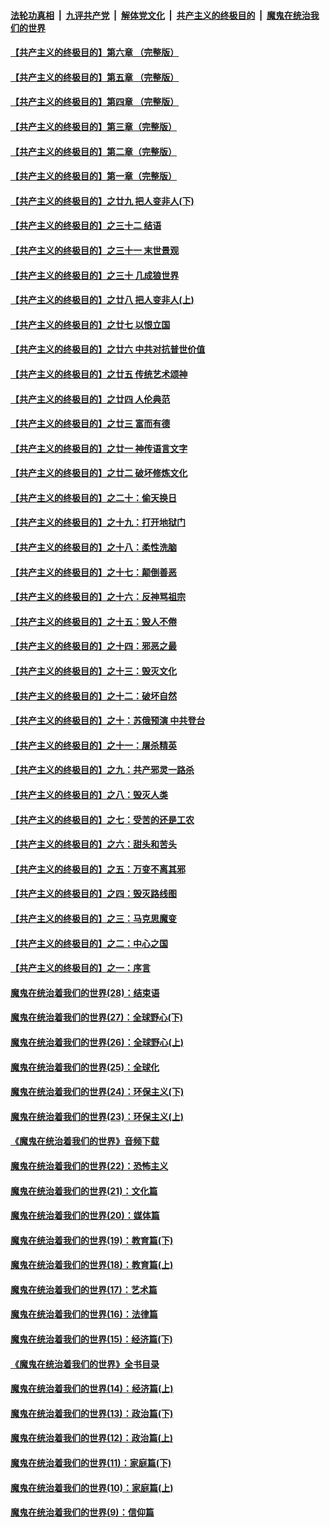 ####  [法轮功真相](../../../../basic/blob/master/README.md?t=10120413) &nbsp;|&nbsp; [九评共产党](../../../../9ping.md/blob/master/README.md?t=10120413) &nbsp;|&nbsp; [解体党文化](../../../../jtdwh.md/blob/master/README.md?t=10120413)  &nbsp;|&nbsp; [共产主义的终极目的](../../../../gczydzjmd.md/blob/master/README.md?t=10120413) &nbsp;|&nbsp; [魔鬼在统治我们的世界](../../../../mgztzwmdsj.md/blob/master/README.md?t=10120413) 

#### [【共产主义的终极目的】第六章 （完整版）](../pages/nsc422/n11428913.md?t=10120413) 

#### [【共产主义的终极目的】第五章 （完整版）](../pages/nsc422/n11428912.md?t=10120413) 

#### [【共产主义的终极目的】第四章 （完整版）](../pages/nsc422/n11428907.md?t=10120413) 

#### [【共产主义的终极目的】第三章（完整版）](../pages/nsc422/n11428848.md?t=10120413) 

#### [【共产主义的终极目的】第二章（完整版）](../pages/nsc422/n11428831.md?t=10120413) 

#### [【共产主义的终极目的】第一章（完整版）](../pages/nsc422/n11417651.md?t=10120413) 

#### [【共产主义的终极目的】之廿九 把人变非人(下)](../pages/nsc422/n11344140.md?t=10120413) 

#### [【共产主义的终极目的】之三十二 结语](../pages/nsc422/n11360535.md?t=10120413) 

#### [【共产主义的终极目的】之三十一 末世景观](../pages/nsc422/n11351129.md?t=10120413) 

#### [【共产主义的终极目的】之三十 几成狼世界](../pages/nsc422/n11348280.md?t=10120413) 

#### [【共产主义的终极目的】之廿八 把人变非人(上)](../pages/nsc422/n11340492.md?t=10120413) 

#### [【共产主义的终极目的】之廿七 以恨立国](../pages/nsc422/n11336944.md?t=10120413) 

#### [【共产主义的终极目的】之廿六 中共对抗普世价值](../pages/nsc422/n11324785.md?t=10120413) 

#### [【共产主义的终极目的】之廿五 传统艺术颂神](../pages/nsc422/n11296396.md?t=10120413) 

#### [【共产主义的终极目的】之廿四 人伦典范](../pages/nsc422/n11296397.md?t=10120413) 

#### [【共产主义的终极目的】之廿三 富而有德](../pages/nsc422/n11283598.md?t=10120413) 

#### [【共产主义的终极目的】之廿一 神传语言文字](../pages/nsc422/n11263265.md?t=10120413) 

#### [【共产主义的终极目的】之廿二 破坏修炼文化](../pages/nsc422/n11245728.md?t=10120413) 

#### [【共产主义的终极目的】之二十：偷天换日](../pages/nsc422/n11238846.md?t=10120413) 

#### [【共产主义的终极目的】之十九：打开地狱门](../pages/nsc422/n11206376.md?t=10120413) 

#### [【共产主义的终极目的】之十八：柔性洗脑](../pages/nsc422/n11199994.md?t=10120413) 

#### [【共产主义的终极目的】之十七：颠倒善恶](../pages/nsc422/n11179782.md?t=10120413) 

#### [【共产主义的终极目的】之十六：反神骂祖宗](../pages/nsc422/n11166798.md?t=10120413) 

#### [【共产主义的终极目的】之十五：毁人不倦](../pages/nsc422/n11166792.md?t=10120413) 

#### [【共产主义的终极目的】之十四：邪恶之最](../pages/nsc422/n11150249.md?t=10120413) 

#### [【共产主义的终极目的】之十三：毁灭文化](../pages/nsc422/n11135227.md?t=10120413) 

#### [【共产主义的终极目的】之十二：破坏自然](../pages/nsc422/n11135214.md?t=10120413) 

#### [【共产主义的终极目的】之十：苏俄预演 中共登台](../pages/nsc422/n11118424.md?t=10120413) 

#### [【共产主义的终极目的】之十一：屠杀精英](../pages/nsc422/n11118442.md?t=10120413) 

#### [【共产主义的终极目的】之九：共产邪灵一路杀](../pages/nsc422/n11114139.md?t=10120413) 

#### [【共产主义的终极目的】之八：毁灭人类](../pages/nsc422/n11108503.md?t=10120413) 

#### [【共产主义的终极目的】之七：受苦的还是工农](../pages/nsc422/n11101809.md?t=10120413) 

#### [【共产主义的终极目的】之六：甜头和苦头](../pages/nsc422/n11096971.md?t=10120413) 

#### [【共产主义的终极目的】之五：万变不离其邪](../pages/nsc422/n11091285.md?t=10120413) 

#### [【共产主义的终极目的】之四：毁灭路线图](../pages/nsc422/n11086284.md?t=10120413) 

#### [【共产主义的终极目的】之三：马克思魔变](../pages/nsc422/n11061941.md?t=10120413) 

#### [【共产主义的终极目的】之二：中心之国](../pages/nsc422/n11047728.md?t=10120413) 

#### [【共产主义的终极目的】之一：序言](../pages/nsc422/n11086077.md?t=10120413) 

#### [魔鬼在统治着我们的世界(28)：结束语](../pages/nsc422/n10936246.md?t=10120413) 

#### [魔鬼在统治着我们的世界(27)：全球野心(下)](../pages/nsc422/n10928319.md?t=10120413) 

#### [魔鬼在统治着我们的世界(26)：全球野心(上)](../pages/nsc422/n10900318.md?t=10120413) 

#### [魔鬼在统治着我们的世界(25)：全球化](../pages/nsc422/n10788205.md?t=10120413) 

#### [魔鬼在统治着我们的世界(24)：环保主义(下)](../pages/nsc422/n10695307.md?t=10120413) 

#### [魔鬼在统治着我们的世界(23)：环保主义(上)](../pages/nsc422/n10688613.md?t=10120413) 

#### [《魔鬼在统治着我们的世界》音频下载](../pages/nsc422/n10635553.md?t=10120413) 

#### [魔鬼在统治着我们的世界(22)：恐怖主义](../pages/nsc422/n10614727.md?t=10120413) 

#### [魔鬼在统治着我们的世界(21)：文化篇](../pages/nsc422/n10597706.md?t=10120413) 

#### [魔鬼在统治着我们的世界(20)：媒体篇](../pages/nsc422/n10586579.md?t=10120413) 

#### [魔鬼在统治着我们的世界(19)：教育篇(下)](../pages/nsc422/n10564808.md?t=10120413) 

#### [魔鬼在统治着我们的世界(18)：教育篇(上)](../pages/nsc422/n10526970.md?t=10120413) 

#### [魔鬼在统治着我们的世界(17)：艺术篇](../pages/nsc422/n10499093.md?t=10120413) 

#### [魔鬼在统治着我们的世界(16)：法律篇](../pages/nsc422/n10485969.md?t=10120413) 

#### [魔鬼在统治着我们的世界(15)：经济篇(下)](../pages/nsc422/n10469975.md?t=10120413) 

#### [《魔鬼在统治着我们的世界》全书目录](../pages/nsc422/n10464261.md?t=10120413) 

#### [魔鬼在统治着我们的世界(14)：经济篇(上)](../pages/nsc422/n10457370.md?t=10120413) 

#### [魔鬼在统治着我们的世界(13)：政治篇(下)](../pages/nsc422/n10448270.md?t=10120413) 

#### [魔鬼在统治着我们的世界(12)：政治篇(上)](../pages/nsc422/n10444576.md?t=10120413) 

#### [魔鬼在统治着我们的世界(11)：家庭篇(下)](../pages/nsc422/n10440961.md?t=10120413) 

#### [魔鬼在统治着我们的世界(10)：家庭篇(上)](../pages/nsc422/n10435448.md?t=10120413) 

#### [魔鬼在统治着我们的世界(9)：信仰篇](../pages/nsc422/n10432159.md?t=10120413) 

